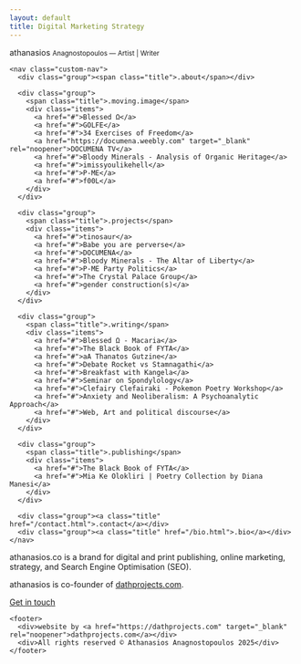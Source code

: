 ```yaml
---
layout: default
title: Digital Marketing Strategy
---
```


<link rel="stylesheet" href="assets/css/style.css">

<div class="custom-layout">
  <!-- LEFT SIDEBAR: header + nav -->
  <aside class="custom-sidebar">
    <div class="brand">athanasios <small>Anagnostopoulos — Artist | Writer</small></div>

    <nav class="custom-nav">
      <div class="group"><span class="title">.about</span></div>

      <div class="group">
        <span class="title">.moving.image</span>
        <div class="items">
          <a href="#">Blessed Ω</a>
          <a href="#">GOLFE</a>
          <a href="#">34 Exercises of Freedom</a>
          <a href="https://documena.weebly.com" target="_blank" rel="noopener">DOCUMENA TV</a>
          <a href="#">Bloody Minerals - Analysis of Organic Heritage</a>
          <a href="#">imissyoulikehell</a>
          <a href="#">P-ME</a>
          <a href="#">f00L</a>
        </div>
      </div>

      <div class="group">
        <span class="title">.projects</span>
        <div class="items">
          <a href="#">tinosaur</a>
          <a href="#">Babe you are perverse</a>
          <a href="#">DOCUMENA</a>
          <a href="#">Bloody Minerals - The Altar of Liberty</a>
          <a href="#">P-ME Party Politics</a>
          <a href="#">The Crystal Palace Group</a>
          <a href="#">gender construction(s)</a>
        </div>
      </div>

      <div class="group">
        <span class="title">.writing</span>
        <div class="items">
          <a href="#">Blessed Ω - Macaria</a>
          <a href="#">The Black Book of FYTA</a>
          <a href="#">aA Thanatos Gutzine</a>
          <a href="#">Debate Rocket vs Stamnagathi</a>
          <a href="#">Breakfast with Kangela</a>
          <a href="#">Seminar on Spondylology</a>
          <a href="#">Clefairy Clefairaki - Pokemon Poetry Workshop</a>
          <a href="#">Anxiety and Neoliberalism: A Psychoanalytic Approach</a>
          <a href="#">Web, Art and political discourse</a>
        </div>
      </div>

      <div class="group">
        <span class="title">.publishing</span>
        <div class="items">
          <a href="#">The Black Book of FYTA</a>
          <a href="#">Mia Ke Olokliri | Poetry Collection by Diana Manesi</a>
        </div>
      </div>

      <div class="group"><a class="title" href="/contact.html">.contact</a></div>
      <div class="group"><a class="title" href="/bio.html">.bio</a></div>
    </nav>
  </aside>

  <!-- RIGHT: main content -->
  <section class="custom-content">
    <main>
      <p class="blurb">
        athanasios.co is a brand for digital and print publishing, online marketing,
        strategy, and Search Engine Optimisation (SEO).
      </p>
      <p class="blurb">
        athanasios is co-founder of
        <a href="https://www.dathprojects.com" target="_blank" rel="noopener">dathprojects.com</a>.
      </p>
      <a class="cta" href="/contact.html">Get in touch</a>
    </main>

    <footer>
      <div>website by <a href="https://dathprojects.com" target="_blank" rel="noopener">dathprojects.com</a></div>
      <div>All rights reserved © Athanasios Anagnostopoulos 2025</div>
    </footer>
  </section>
</div>
